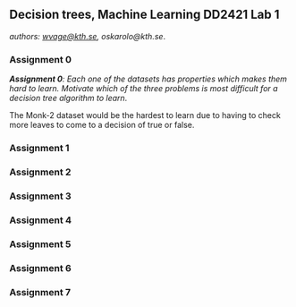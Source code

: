 ## Decision trees, Machine Learning DD2421 Lab 1

_authors: wvage@kth.se, oskarolo@kth.se_.


### Assignment 0
_**Assignment 0**: Each one of the datasets has properties which makes
them hard to learn. Motivate which of the three problems is most
difficult for a decision tree algorithm to learn_.

The Monk-2 dataset would be the hardest to learn due to having to check more leaves to come to a decision of true or false.


### Assignment 1

### Assignment 2

### Assignment 3

### Assignment 4

### Assignment 5

### Assignment 6

### Assignment 7
